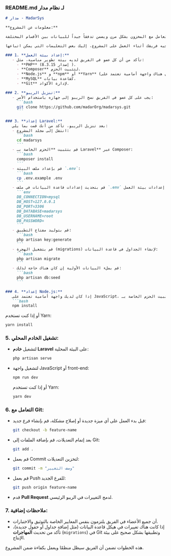 ### **README.md لـ نظام مدار**

```markdown
# مدار - MadarSys

**معلومات عن المشروع:**

مدار هو نظام لإدارة العمليات المخزنية والمحاسبية. يهدف إلى تسهيل وتتبع العمليات المخزنية، مثل الشراء، البيع، الإرجاع، والتلف، وكذلك توفير تقارير دقيقة ومفصلة حول هذه العمليات. يتيح النظام التعامل مع المخزون بشكل مرن ويضمن تدفقاً جيداً للبيانات بين الأقسام المختلفة.

لتوجيه فريقك أثناء العمل على المشروع، إليك بعض التعليمات التي يمكن اتباعها:

### 1. **إعداد بيئة العمل:**
   - تأكد من أن كل عضو في الفريق لديه بيئة تطوير مناسبة، مثل:
     - **PHP** (إصدار 8.3.15 ).
     - **Composer** لتثبيت الحزم.
     - **Node.js** و **npm** أو **Yarn** (إذا كان هناك واجهة أمامية تعتمد على JavaScript).
     - **MySQL** كقاعدة بيانات.
     - **Git** لإدارة الأكواد.

### 2. **تنزيل الريبو:**
   - يجب على كل عضو في الفريق نسخ الريبو إلى جهازه باستخدام الأمر:
     ```bash
     git clone https://github.com/madarOrg/madarsys.git
     ```
   
### 3. **إعداد Laravel:**
   بعد تنزيل الريبو، تأكد من أنك قمت بما يلي:
   - انتقل إلى مجلد المشروع:
     ```bash
     cd madarsys
     ```
   - قم بتثبيت **الحزم الخاصة بـ Laravel** عبر Composer:
     ```bash
     composer install
     ```
   - قم بإعداد ملف البيئة `.env`:
     ```bash
     cp .env.example .env
     ```
   - قم بتحديث إعدادات قاعدة البيانات في ملف `.env` حسب إعدادات بيئة العمل:
     ```env
     DB_CONNECTION=mysql
     DB_HOST=127.0.0.1
     DB_PORT=3306
     DB_DATABASE=madarsys
     DB_USERNAME=root
     DB_PASSWORD=
     ```
   - قم بتوليد مفتاح التطبيق:
     ```bash
     php artisan key:generate
     ```
   - قم بتشغيل الهجرة (migrations) لإنشاء الجداول في قاعدة البيانات:
     ```bash
     php artisan migrate
     ```
   - قم بملء البيانات الأولية إن كان هناك حاجة لذلك:
     ```bash
     php artisan db:seed
     ```

### 4. **إعداد Node.js:**
   إذا كان لديك واجهة أمامية تعتمد على JavaScript، قم بتثبيت الحزم الخاصة بـ Node.js:
   ```bash
   npm install
   ```
   أو إذا كنت تستخدم Yarn:
   ```bash
   yarn install
   ```

### 5. **تشغيل الخادم المحلي:**
   - لتشغيل **خادم Laravel** على البيئة المحلية:
     ```bash
     php artisan serve
     ```
   - لتشغيل واجهة JavaScript أو front-end:
     ```bash
     npm run dev
     ```
     أو إذا كنت تستخدم Yarn:
     ```bash
     yarn dev
     ```

### 6. **التعامل مع Git:**
   - قبل بدء العمل على أي ميزة جديدة أو إصلاح مشكلة، قم بإنشاء فرع جديد:
     ```bash
     git checkout -b feature-name
     ```
   - بعد إتمام التعديلات، قم بإضافة الملفات إلى Git:
     ```bash
     git add .
     ```
   - قم بعمل Commit لتخزين التعديلات:
     ```bash
     git commit -m "وصف التغيير"
     ```
   - قم بعمل Push للفرع الجديد:
     ```bash
     git push origin feature-name
     ```
   - قدم **Pull Request** لدمج التغييرات في الريبو الرئيسي.

### 7. **ملاحظات إضافية:**
   -   أن جميع الأعضاء في الفريق يلتزمون بنفس المعايير الخاصة بالتوثيق والاختبارات.
   - إذا كانت هناك تغييرات في هيكل قاعدة البيانات (مثل إضافة جداول أو حقول جديدة)، تأكد من تحديث **المهاجرات** (`migrations`) في Git وتطبيقها بشكل صحيح على بيئة الإنتاج.

هذه الخطوات تضمن أن الفريق سيظل منظمًا ويعمل بكفاءة ضمن المشروع.